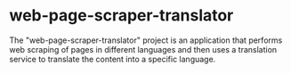 # web-page-scraper-translator
The "web-page-scraper-translator" project is an application that performs web scraping of pages in different languages and then uses a translation service to translate the content into a specific language.
